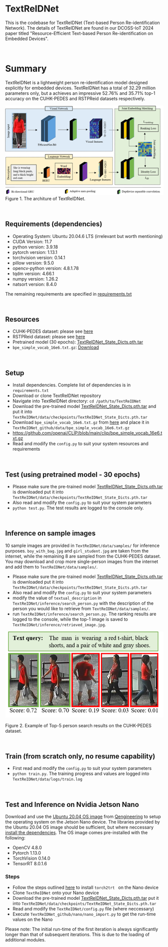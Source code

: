 # TextReIDNet
This is the codebase for TextReIDNet (Text-based Person Re-identification Network). The details of TextReIDNet are found in our DCOSS-IoT 2024 paper titled "Resource-Efficient Text-based Person
Re-identification on Embedded Devices".

&nbsp;

# Summary
TextReIDNet is a lightweight person re-identification model designed explicitly for embedded devices. TextReIDNet has a total of 32.29 million parameters only, but a achieves an
impressive 52.76% and 35.71% top-1 accuracy on the CUHK-PEDES and RSTPReid datasets respectively.

![](docs/TextReIDNet_architetcure.png)
Figure 1. The architure of TextReIDNet.

&nbsp;
## Requirements (dependencies)
- Operating System: Ubuntu 20.04.6 LTS (irrelevant but worth mentioning)
- CUDA Version: 11.7
- python version: 3.9.18
- pytorch version: 1.13.1
- torchvision version: 0.14.1
- pillow version: 9.5.0
- opencv-python version: 4.8.1.78
- tqdm version: 4.66.1
- numpy version: 1.26.2
- natsort version: 8.4.0


The remaining requirements are specified in [requirements.txt](requirements.txt)

&nbsp;
## Resources
- CUHK-PEDES dataset: please see [here](https://github.com/ShuangLI59/Person-Search-with-Natural-Language-Description)
- RSTPReid dataset: please see [here](https://github.com/NjtechCVLab/RSTPReid-Dataset)
- Pretrained model (30 epochs): [TextReIDNet_State_Dicts.pth.tar](https://drive.google.com/file/d/1Clry-_oJcQXDbA92H0ARUerlzw-9hdrI/view?usp=sharing)
- ```bpe_simple_vocab_16e6.txt.gz```: [Download](https://github.com/openai/CLIP/blob/main/clip/bpe_simple_vocab_16e6.txt.gz) 


&nbsp;
## Setup
- Install dependencies. Complete list of dependencies is in ```requirements.txt```
- Download or clone TextReIDNet repository
- Navigate into TextReIDNet directory: ```cd /path/to/TextReIDNet```
- Download the pre-trained model [TextReIDNet_State_Dicts.pth.tar](https://drive.google.com/file/d/1Clry-_oJcQXDbA92H0ARUerlzw-9hdrI/view?usp=sharing) and put it into ```TextReIDNet/data/checkpoints/TextReIDNet_State_Dicts.pth.tar```
- Download ```bpe_simple_vocab_16e6.txt.gz``` from [here](https://github.com/openai/CLIP/blob/main/clip/bpe_simple_vocab_16e6.txt.gz) and place it in ```TextReIDNet_github/data/bpe_simple_vocab_16e6.txt.gz```
- https://github.com/openai/CLIP/blob/main/clip/bpe_simple_vocab_16e6.txt.gz
- Read and modify the ```config.py``` to suit your system resources and requirements

&nbsp;
## Test (using pretrained model - 30 epochs)
- Please make sure the pre-trained model [TextReIDNet_State_Dicts.pth.tar](https://drive.google.com/file/d/1Clry-_oJcQXDbA92H0ARUerlzw-9hdrI/view?usp=sharing) is downloaded put it into ```TextReIDNet/data/checkpoints/TextReIDNet_State_Dicts.pth.tar```
- Also read and modify the ```config.py``` to suit your system parameters
- ```python test.py```. The test results are logged to the console only.

&nbsp;
## Inference on sample images
10 sample images are provided in ```TextReIDNet/data/samples/``` for inference purposes. ```boy_with_bag.jpg``` and ```girl_student.jpg``` are taken from the internet, while the remaining 8 are sampled from the CUHK-PEDES dataset. You may download and crop more single-person images from the internet and add them to ```TextReIDNet/data/samples/```.

- Please make sure the pre-trained model [TextReIDNet_State_Dicts.pth.tar](https://drive.google.com/file/d/1Clry-_oJcQXDbA92H0ARUerlzw-9hdrI/view?usp=sharing) is downloaded put it into ```TextReIDNet/data/checkpoints/TextReIDNet_State_Dicts.pth.tar```
- Also read and modify the ```config.py``` to suit your system parameters
- modify the value of ```textual_description``` in ```TextReIDNet/inference/search_person.py``` with the description of the person you would like to retrieve from ```TextReIDNet/data/samples/```.
- run ```TextReIDNet/inference/search_person.py```. The ranking results are logged to the console, while the top-1 image is saved to ```TextReIDNet/inference/retrieved_image.jpg```.

![](docs/visual_3.png)

Figure 2. Example of Top-5 person search results on the CUHK-PEDES dataset.


&nbsp;
## Train (from scratch only, no resume capability)
- First read and modify the ```config.py``` to suit your system parameters
- ```python train.py```. The training progress and values are logged into ```TextReIDNet/data/logs/train.log```

&nbsp;
## Test and Inference on Nvidia Jetson Nano
Download and use the [Ubuntu 20.04 OS image](https://github.com/Qengineering/Jetson-Nano-Ubuntu-20-image) from [Qengineering](https://github.com/Qengineering/Jetson-Nano-Ubuntu-20-image) to setup the operating system on the Jetson Nano device. The libraries provided by the Ubuntu 20.04 OS image should be sufficient, but where neccessary [install the dependencies](requirements.txt). The OS image comes pre-installed with the following:
- OpenCV 4.8.0
- Pytorch 1.13.0
- TorchVision 0.14.0
- TensorRT 8.0.1.6


### Steps
- Follow the steps outlined [here](https://github.com/NVIDIA-AI-IOT/torch2trt) to install ```torch2trt ``` on the Nano device
- Clone ```TextReIDNet``` onto your Nano device
- Download the pre-trained model [TextReIDNet_State_Dicts.pth.tar](https://drive.google.com/file/d/1Clry-_oJcQXDbA92H0ARUerlzw-9hdrI/view?usp=sharing) put it into ```TextReIDNet/data/checkpoints/TextReIDNet_State_Dicts.pth.tar```
- Read and modify the ```TextReIDNet/config.py``` file (where neccessary)
- Execute ```TextReIDNet_github/nano/nano_import.py``` to get the run-time values on the Nano

Please note: The initial run-time of the first iteration is always significantly longer than that of subsequent iterations. This is due to the loading of additional modules.




